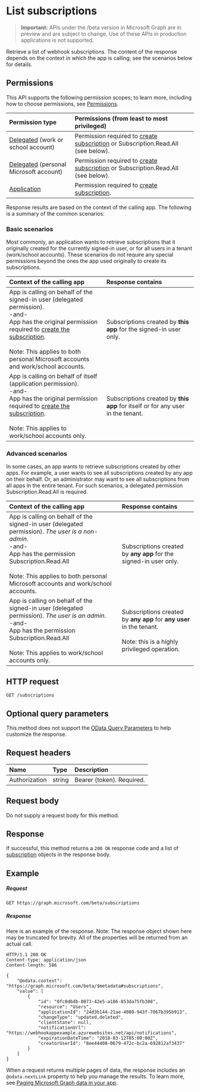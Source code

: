 # List subscriptions

> **Important:** APIs under the /beta version in Microsoft Graph are in preview and are subject to change. Use of these APIs in production applications is not supported.

Retrieve a list of webhook subscriptions. The content of the response depends on the context in which the app is calling; see the scenarios below for details.

## Permissions

This API supports the following permission scopes; to learn more, including how to choose permissions, see [Permissions](../../../concepts/permissions_reference.md).

| Permission type  | Permissions (from least to most privileged)  |
|:---------------- |:-------------------------------------------- |
| [Delegated](../../../concepts/auth_v2_user.md) (work or school account) | Permission required to [create subscription](subscription_post_subscriptions.md) or Subscription.Read.All (see below). |
| [Delegated](../../../concepts/auth_v2_user.md) (personal Microsoft account) | Permission required to [create subscription](subscription_post_subscriptions.md) or Subscription.Read.All (see below). |
| [Application](../../../concepts/auth_v2_service.md) | Permission required to [create subscription](subscription_post_subscriptions.md). |

Response results are based on the context of the calling app. The following is a summary of the common scenarios:

### Basic scenarios
Most commonly, an application wants to retrieve subscriptions that it originally created for the currently signed-in user, or for all users in a tenant (work/school accounts). These scenarios do not require any special permissions beyond the ones the app used originally to create its subscriptions.

| Context of the calling app | Response contains |
|:-----|:---------------- |
| App is calling on behalf of the signed-in user (delegated permission). <br/>-and-<br/>App has the original permission required to [create the subscription](subscription_post_subscriptions.md).<br/><br/>Note: This applies to both personal Microsoft accounts and work/school accounts. | Subscriptions created by **this app** for the signed-in user only. |
| App is calling on behalf of itself (application permission).<br/>-and-<br/>App has the original permission required to [create the subscription](subscription_post_subscriptions.md).<br/><br/>Note: This applies to work/school accounts only.| Subscriptions created by **this app** for itself or for any user in the tenant.|

### Advanced scenarios
In some cases, an app wants to retrieve subscriptions created by other apps. For example, a user wants to see all subscriptions created by any app on their behalf. Or, an administrator may want to see all subscriptions from all apps in the entire tenant.
For such scenarios, a delegated permission Subscription.Read.All is required.

| Context of the calling app | Response contains |
|:-----|:---------------- |
| App is calling on behalf of the signed-in user (delegated permission). *The user is a non-admin*. <br/>-and-<br/>App has the permission Subscription.Read.All<br/><br/>Note: This applies to both personal Microsoft accounts and work/school accounts. | Subscriptions created by **any app** for the signed-in user only. |
| App is calling on behalf of the signed-in user (delegated permission). *The user is an admin*.<br/>-and-<br/>App has the permission Subscription.Read.All<br/><br/>Note: This applies to work/school accounts only. | Subscriptions created by **any app** for **any user** in the tenant. <br/><br/>Note: this is a highly privileged operation.|

## HTTP request
<!-- { "blockType": "ignored" } -->
```http
GET /subscriptions
```
## Optional query parameters
This method does not support the [OData Query Parameters](http://developer.microsoft.com/en-us/graph/docs/overview/query_parameters) to help customize the response.

## Request headers
| Name       | Type | Description|
|:-----------|:------|:----------|
| Authorization  | string  | Bearer {token}. Required. |

## Request body
Do not supply a request body for this method.

## Response

If successful, this method returns a `200 OK` response code and a list of [subscription](../resources/subscription.md) objects in the response body.
## Example
##### Request
<!-- {
  "blockType": "request",
  "name": "get_subscriptions"
}-->
```http
GET https://graph.microsoft.com/beta/subscriptions
```
##### Response
Here is an example of the response. Note: The response object shown here may be truncated for brevity. All of the properties will be returned from an actual call.

<!-- {
  "blockType": "response",
  "truncated": false,
  "@odata.type": "microsoft.graph.subscription",
  "isCollection": true
} -->
```http
HTTP/1.1 200 OK
Content-type: application/json
Content-length: 586

{
    "@odata.context": "https://graph.microsoft.com/beta/$metadata#subscriptions",
    "value": [
        {
            "id": "0fc0d6db-0073-42e5-a186-853da75fb308",
            "resource": "Users",
            "applicationId": "24d3b144-21ae-4080-943f-7067b395b913",
            "changeType": "updated,deleted",
            "clientState": null,
            "notificationUrl": "https://webhookappexample.azurewebsites.net/api/notifications",
            "expirationDateTime": "2018-03-12T05:00:00Z",
            "creatorUserId": "8ee44408-0679-472c-bc2a-692812af3437"
        }
    ]
}
```


<!-- uuid: 8fcb5dbc-d5aa-4681-8e31-b001d5168d79
2015-10-25 14:57:30 UTC -->
<!-- {
  "type": "#page.annotation",
  "description": "List subscriptions",
  "keywords": "",
  "section": "documentation",
  "tocPath": ""
}-->
When a request returns multiple pages of data, the response includes an `@odata.nextLink` property to help you manage the results.  To learn more, see [Paging Microsoft Graph data in your app](../../../concepts/paging.md).
